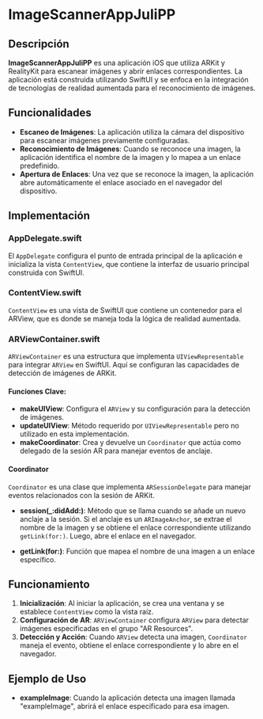 # ImageScannerAppJuliPP

## Descripción

**ImageScannerAppJuliPP** es una aplicación iOS que utiliza ARKit y RealityKit para escanear imágenes y abrir enlaces correspondientes. La aplicación está construida utilizando SwiftUI y se enfoca en la integración de tecnologías de realidad aumentada para el reconocimiento de imágenes.

## Funcionalidades

- **Escaneo de Imágenes**: La aplicación utiliza la cámara del dispositivo para escanear imágenes previamente configuradas.
- **Reconocimiento de Imágenes**: Cuando se reconoce una imagen, la aplicación identifica el nombre de la imagen y lo mapea a un enlace predefinido.
- **Apertura de Enlaces**: Una vez que se reconoce la imagen, la aplicación abre automáticamente el enlace asociado en el navegador del dispositivo.

## Implementación

### AppDelegate.swift

El `AppDelegate` configura el punto de entrada principal de la aplicación e inicializa la vista `ContentView`, que contiene la interfaz de usuario principal construida con SwiftUI.

### ContentView.swift

`ContentView` es una vista de SwiftUI que contiene un contenedor para el ARView, que es donde se maneja toda la lógica de realidad aumentada.

### ARViewContainer.swift

`ARViewContainer` es una estructura que implementa `UIViewRepresentable` para integrar `ARView` en SwiftUI. Aquí se configuran las capacidades de detección de imágenes de ARKit.

#### Funciones Clave:

- **makeUIView**: Configura el `ARView` y su configuración para la detección de imágenes.
- **updateUIView**: Método requerido por `UIViewRepresentable` pero no utilizado en esta implementación.
- **makeCoordinator**: Crea y devuelve un `Coordinator` que actúa como delegado de la sesión AR para manejar eventos de anclaje.

#### Coordinator

`Coordinator` es una clase que implementa `ARSessionDelegate` para manejar eventos relacionados con la sesión de ARKit.

- **session(_:didAdd:)**: Método que se llama cuando se añade un nuevo anclaje a la sesión. Si el anclaje es un `ARImageAnchor`, se extrae el nombre de la imagen y se obtiene el enlace correspondiente utilizando `getLink(for:)`. Luego, abre el enlace en el navegador.

- **getLink(for:)**: Función que mapea el nombre de una imagen a un enlace específico.

## Funcionamiento

1. **Inicialización**: Al iniciar la aplicación, se crea una ventana y se establece `ContentView` como la vista raíz.
2. **Configuración de AR**: `ARViewContainer` configura `ARView` para detectar imágenes especificadas en el grupo "AR Resources".
3. **Detección y Acción**: Cuando `ARView` detecta una imagen, `Coordinator` maneja el evento, obtiene el enlace correspondiente y lo abre en el navegador.

## Ejemplo de Uso

- **exampleImage**: Cuando la aplicación detecta una imagen llamada "exampleImage", abrirá el enlace especificado para esa imagen.


